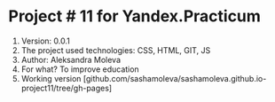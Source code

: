# Project # 11 for Yandex.Practicum
1. Version: 0.0.1
2. The project used technologies: CSS, HTML, GIT, JS
3. Author: Aleksandra Moleva
4. For what? To improve education
5. Working version [github.com/sashamoleva/sashamoleva.github.io-project11/tree/gh-pages]